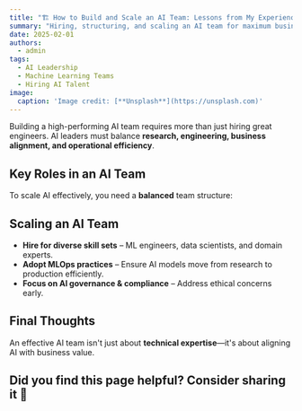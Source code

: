 ```yaml
---
title: "🏗️ How to Build and Scale an AI Team: Lessons from My Experience"
summary: "Hiring, structuring, and scaling an AI team for maximum business impact."
date: 2025-02-01
authors:
  - admin
tags:
  - AI Leadership
  - Machine Learning Teams
  - Hiring AI Talent
image:
  caption: 'Image credit: [**Unsplash**](https://unsplash.com)'
---
```


Building a high-performing AI team requires more than just hiring great engineers. AI leaders must balance **research, engineering, business alignment, and operational efficiency**.  

## Key Roles in an AI Team  

To scale AI effectively, you need a **balanced** team structure:  

  

## Scaling an AI Team  

- **Hire for diverse skill sets** – ML engineers, data scientists, and domain experts.  
- **Adopt MLOps practices** – Ensure AI models move from research to production efficiently.  
- **Focus on AI governance & compliance** – Address ethical concerns early.  

## Final Thoughts  

An effective AI team isn't just about **technical expertise**—it's about aligning AI with business value.  

## Did you find this page helpful? Consider sharing it 🙌  
